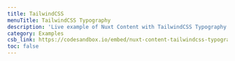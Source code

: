 ```yaml
---
title: TailwindCSS
menuTitle: TailwindCSS Typography
description: 'Live example of Nuxt Content with TailwindCSS Typography plugin on CodeSandbox.'
category: Examples
csb_link: https://codesandbox.io/embed/nuxt-content-tailwindcss-typography-xq04z?hidenavigation=1&theme=dark
toc: false
---
```


<sandbox :src="csb_link">
